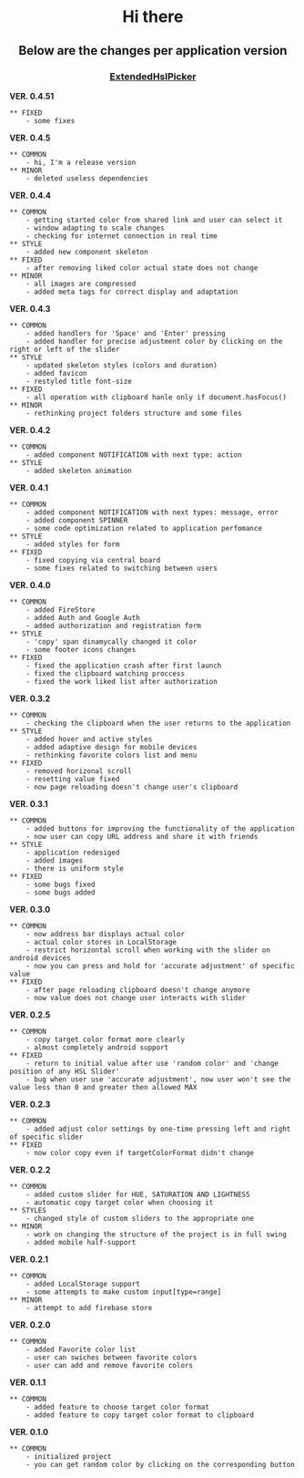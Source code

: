 <h1 align="center">Hi there</h1>	
<h2 align="center">Below are the changes per application  version</h2>
<h3 target="_blank" align="center"><a href="https://extended-hsl-picker.web.app/">ExtendedHslPicker</a></h3>

**VER. 0.4.51**

	** FIXED
		- some fixes

**VER. 0.4.5**

	** COMMON
		- hi, I'm a release version
	** MINOR
		- deleted useless dependencies

**VER. 0.4.4**

	** COMMON
		- getting started color from shared link and user can select it
		- window adapting to scale changes
		- checking for internet connection in real time
	** STYLE
		- added new component skeleton
	** FIXED
		- after removing liked color actual state does not change
	** MINOR
		- all images are compressed
		- added meta tags for correct display and adaptation

**VER. 0.4.3**

	** COMMON
		- added handlers for 'Space' and 'Enter' pressing
		- added handler for precise adjustment color by clicking on the right or left of the slider 
	** STYLE
		- updated skeleton styles (colors and duration)
		- added favicon
		- restyled title font-size
	** FIXED
		- all operation with clipboard hanle only if document.hasFocus()
	** MINOR
		- rethinking project folders structure and some files

**VER. 0.4.2**

	** COMMON
		- added component NOTIFICATION with next type: action
	** STYLE
		- added skeleton animation

**VER. 0.4.1**

	** COMMON
		- added component NOTIFICATION with next types: message, error
		- added component SPINNER
		- some code optimization related to application perfomance
	** STYLE
		- added styles for form
	** FIXED
		- fixed copying via central board
		- some fixes related to switching between users

**VER. 0.4.0**

	** COMMON
		- added FireStore
		- added Auth and Google Auth
		- added authorization and registration form
	** STYLE
		- 'copy' span dinamycally changed it color
		- some footer icons changes 
	** FIXED
		- fixed the application crash after first launch
		- fixed the clipboard watching proccess
		- fixed the work liked list after authorization

**VER. 0.3.2**

	** COMMON
		- checking the clipboard when the user returns to the application
	** STYLE
		- added hover and active styles
		- added adaptive design for mobile devices
		- rethinking favorite colors list and menu
	** FIXED
		- removed horizonal scroll
		- resetting value fixed
		- now page reloading doesn't change user's clipboard 

**VER. 0.3.1**

	** COMMON
		- added buttons for improving the functionality of the application
		- now user can copy URL address and share it with friends
	** STYLE
		- application redesiged
		- added images
		- there is uniform style
	** FIXED
		- some bugs fixed
		- some bugs added

**VER. 0.3.0**

	** COMMON
		- now address bar displays actual color
		- actual color stores in LocalStorage
		- restrict horizontal scroll when working with the slider on android devices
		- now you can press and hold for 'accurate adjustment' of specific value
	** FIXED
		- after page reloading clipboard doesn't change anymore
		- now value does not change user interacts with slider

**VER. 0.2.5**

	** COMMON
		- copy target color format more clearly
		- almost completely android support
	** FIXED
		- return to initial value after use 'random color' and 'change position of any HSL Slider'
		- bug when user use 'accurate adjustment', now user won't see the value less than 0 and greater then allowed MAX

**VER. 0.2.3**

	** COMMON
		- added adjust color settings by one-time pressing left and right of specific slider
	** FIXED
		- now color copy even if targetColorFormat didn't change

**VER. 0.2.2**

	** COMMON
		- added custom slider for HUE, SATURATION AND LIGHTNESS
		- automatic copy target color when choosing it
	** STYLES
		- changed style of custom sliders to the appropriate one
	** MINOR
		- work on changing the structure of the project is in full swing
		- added mobile half-support

**VER. 0.2.1**

	** COMMON
		- added LocalStorage support
		- some attempts to make custom input[type=range] 
	** MINOR
		- attempt to add firebase store

**VER. 0.2.0**

	** COMMON
		- added Favorite color list
		- user can swiches between favorite colors
		- user can add and remove favorite colors

**VER. 0.1.1**

	** COMMON
		- added feature to choose target color format
		- added feature to copy target color format to clipboard

**VER. 0.1.0**

	** COMMON
		- initialized project
		- you can get random color by clicking on the corresponding button